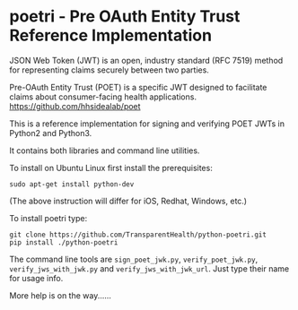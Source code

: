 poetri - Pre OAuth Entity Trust Reference Implementation
========================================================


JSON Web Token (JWT) is an open, industry standard (RFC 7519) method for representing 
claims securely between two parties.

Pre-OAuth Entity Trust (POET) is a specific JWT designed to facilitate claims about consumer-facing
health applications. https://github.com/hhsidealab/poet 

This is a reference implementation for signing and verifying POET JWTs in Python2 and Python3.

It contains both libraries and command line utilities.

To install on Ubuntu Linux first install the prerequisites:

    sudo apt-get install python-dev

(The above instruction will differ for iOS, Redhat, Windows, etc.)

To install poetri type:


    git clone https://github.com/TransparentHealth/python-poetri.git
    pip install ./python-poetri

The command line tools are  `sign_poet_jwk.py`, `verify_poet_jwk.py`, `verify_jws_with_jwk.py`
and `verify_jws_with_jwk_url`. Just type their name for usage info.


More help is on the way......